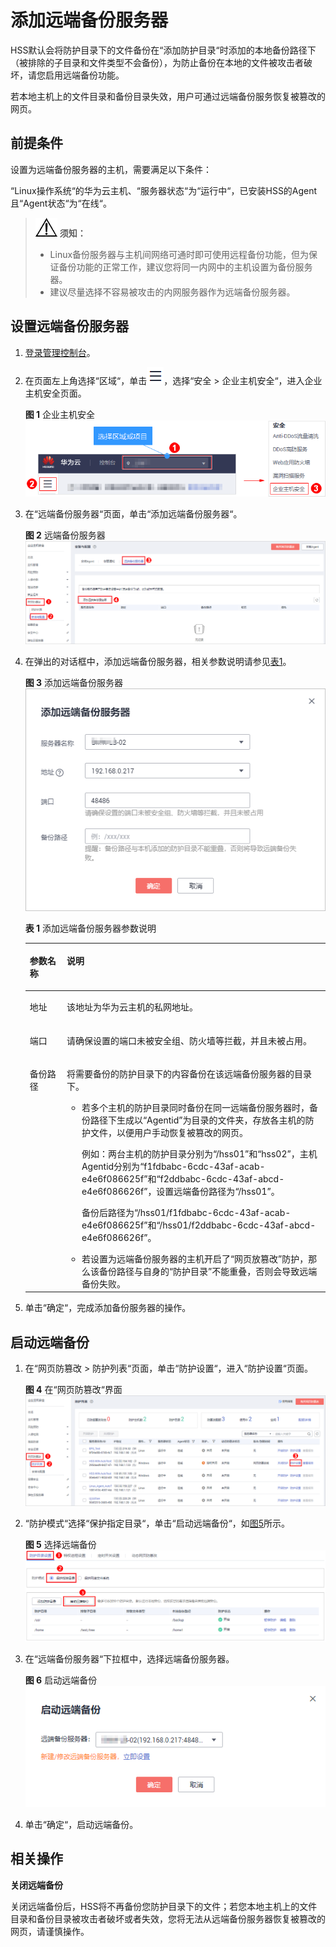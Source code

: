 # 添加远端备份服务器<a name="hss_01_0106"></a>

HSS默认会将防护目录下的文件备份在“添加防护目录“时添加的本地备份路径下（被排除的子目录和文件类型不会备份），为防止备份在本地的文件被攻击者破坏，请您启用远端备份功能。

若本地主机上的文件目录和备份目录失效，用户可通过远端备份服务恢复被篡改的网页。

## 前提条件<a name="section20700182611151"></a>

设置为远端备份服务器的主机，需要满足以下条件：

“Linux操作系统“的华为云主机、“服务器状态“为“运行中“，已安装HSS的Agent且“Agent状态“为“在线“。

>![](public_sys-resources/icon-notice.gif) **须知：** 
>-   Linux备份服务器与主机间网络可通时即可使用远程备份功能，但为保证备份功能的正常工作，建议您将同一内网中的主机设置为备份服务器。
>-   建议尽量选择不容易被攻击的内网服务器作为远端备份服务器。

## 设置远端备份服务器<a name="section477296601"></a>

1.  [登录管理控制台](https://console.huaweicloud.com)。
2.  在页面左上角选择“区域“，单击![](figures/icon-servicelist.png)，选择“安全  \>  企业主机安全“，进入企业主机安全页面。

    **图 1**  企业主机安全<a name="hss_01_0229_fig1855613765114"></a>  
    ![](figures/企业主机安全.png "企业主机安全")

3.  在“远端备份服务器“页面，单击“添加远端备份服务器“。

    **图 2**  远端备份服务器<a name="fig8684153345819"></a>  
    ![](figures/远端备份服务器.png "远端备份服务器")

4.  在弹出的对话框中，添加远端备份服务器，相关参数说明请参见[表1](#table1423774551618)。

    **图 3**  添加远端备份服务器<a name="fig123851757191119"></a>  
    ![](figures/添加远端备份服务器.png "添加远端备份服务器")

    **表 1**  添加远端备份服务器参数说明

    <a name="table1423774551618"></a>
    <table><thead align="left"><tr id="row2234145121611"><th class="cellrowborder" valign="top" width="12.35%" id="mcps1.2.3.1.1"><p id="p623494551611"><a name="p623494551611"></a><a name="p623494551611"></a>参数名称</p>
    </th>
    <th class="cellrowborder" valign="top" width="87.64999999999999%" id="mcps1.2.3.1.2"><p id="p2234154513161"><a name="p2234154513161"></a><a name="p2234154513161"></a>说明</p>
    </th>
    </tr>
    </thead>
    <tbody><tr id="row18236745141617"><td class="cellrowborder" valign="top" width="12.35%" headers="mcps1.2.3.1.1 "><p id="p1123610454164"><a name="p1123610454164"></a><a name="p1123610454164"></a>地址</p>
    </td>
    <td class="cellrowborder" valign="top" width="87.64999999999999%" headers="mcps1.2.3.1.2 "><p id="p15236194513168"><a name="p15236194513168"></a><a name="p15236194513168"></a>该地址为华为云主机的私网地址。</p>
    </td>
    </tr>
    <tr id="row623714581616"><td class="cellrowborder" valign="top" width="12.35%" headers="mcps1.2.3.1.1 "><p id="p6236445191617"><a name="p6236445191617"></a><a name="p6236445191617"></a>端口</p>
    </td>
    <td class="cellrowborder" valign="top" width="87.64999999999999%" headers="mcps1.2.3.1.2 "><p id="p915917332347"><a name="p915917332347"></a><a name="p915917332347"></a>请确保设置的端口未被安全组、防火墙等拦截，并且未被占用。</p>
    </td>
    </tr>
    <tr id="row023717458167"><td class="cellrowborder" valign="top" width="12.35%" headers="mcps1.2.3.1.1 "><p id="p1323714519165"><a name="p1323714519165"></a><a name="p1323714519165"></a>备份路径</p>
    </td>
    <td class="cellrowborder" valign="top" width="87.64999999999999%" headers="mcps1.2.3.1.2 "><p id="p475921912397"><a name="p475921912397"></a><a name="p475921912397"></a>将需要备份的防护目录下的内容备份在该远端备份服务器的目录下。</p>
    <a name="ul9528101874316"></a><a name="ul9528101874316"></a><ul id="ul9528101874316"><li>若多个主机的防护目录同时备份在同一远端备份服务器时，备份路径下生成以<span class="parmvalue" id="parmvalue049953414397"><a name="parmvalue049953414397"></a><a name="parmvalue049953414397"></a>“Agentid”</span>为目录的文件夹，存放各主机的防护文件，以便用户手动恢复被篡改的网页。<p id="p177425209434"><a name="p177425209434"></a><a name="p177425209434"></a>例如：两台主机的防护目录分别为<span class="filepath" id="filepath1555131134718"><a name="filepath1555131134718"></a><a name="filepath1555131134718"></a>“/hss01”</span>和<span class="filepath" id="filepath956131124718"><a name="filepath956131124718"></a><a name="filepath956131124718"></a>“hss02”</span>，主机Agentid分别为<span class="parmvalue" id="parmvalue12269104617480"><a name="parmvalue12269104617480"></a><a name="parmvalue12269104617480"></a>“f1fdbabc-6cdc-43af-acab-e4e6f086625f”</span>和<span class="parmvalue" id="parmvalue23754124911"><a name="parmvalue23754124911"></a><a name="parmvalue23754124911"></a>“f2ddbabc-6cdc-43af-abcd-e4e6f086626f”</span>，设置远端备份路径为<span class="filepath" id="filepath35614312472"><a name="filepath35614312472"></a><a name="filepath35614312472"></a>“/hss01”</span>。</p>
    <p id="p12626132114314"><a name="p12626132114314"></a><a name="p12626132114314"></a>备份后路径为<span class="filepath" id="filepath5393514144819"><a name="filepath5393514144819"></a><a name="filepath5393514144819"></a>“/hss01/f1fdbabc-6cdc-43af-acab-e4e6f086625f”</span>和<span class="filepath" id="filepath0319191834817"><a name="filepath0319191834817"></a><a name="filepath0319191834817"></a>“/hss01/f2ddbabc-6cdc-43af-abcd-e4e6f086626f”</span>。</p>
    </li><li>若设置为远端备份服务器的主机开启了<span class="parmvalue" id="parmvalue2975164174110"><a name="parmvalue2975164174110"></a><a name="parmvalue2975164174110"></a>“网页放篡改”</span>防护，那么该备份路径与自身的<span class="parmvalue" id="parmvalue19392181020422"><a name="parmvalue19392181020422"></a><a name="parmvalue19392181020422"></a>“防护目录”</span>不能重叠，否则会导致远端备份失败。</li></ul>
    </td>
    </tr>
    </tbody>
    </table>

5.  单击“确定“，完成添加备份服务器的操作。

## 启动远端备份<a name="section166448202917"></a>

1.  在“网页防篡改  \>  防护列表“页面，单击“防护设置“，进入“防护设置“页面。

    **图 4**  在“网页防篡改“界面<a name="fig20365181613515"></a>  
    ![](figures/在网页防篡改界面.png "在网页防篡改界面")

2.  “防护模式“选择“保护指定目录“，单击“启动远端备份“，如[图5](#fig8768142612508)所示。

    **图 5**  选择远端备份<a name="fig8768142612508"></a>  
    ![](figures/选择远端备份.png "选择远端备份")

3.  在“远端备份服务器“下拉框中，选择远端备份服务器。

    **图 6**  启动远端备份<a name="zh-cn_topic_0198008457_fig5184160154917"></a>  
    ![](figures/启动远端备份.png "启动远端备份")

4.  单击“确定“，启动远端备份。

## 相关操作<a name="section1595210270329"></a>

**关闭远端备份**

关闭远端备份后，HSS将不再备份您防护目录下的文件；若您本地主机上的文件目录和备份目录被攻击者破坏或者失效，您将无法从远端备份服务器恢复被篡改的网页，请谨慎操作。

